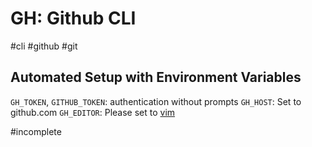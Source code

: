 # GH: Github CLI
#cli #github #git
## Automated Setup with Environment Variables
`GH_TOKEN`, `GITHUB_TOKEN`:  authentication without prompts
`GH_HOST`: Set to github.com
`GH_EDITOR`: Please set to [vim](vim.md) 

#incomplete 